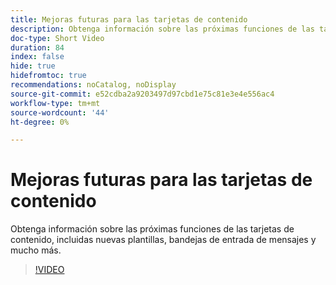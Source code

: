 ```yaml
---
title: Mejoras futuras para las tarjetas de contenido
description: Obtenga información sobre las próximas funciones de las tarjetas de contenido, incluidas nuevas plantillas, bandejas de entrada de mensajes y mucho más.
doc-type: Short Video
duration: 84
index: false
hide: true
hidefromtoc: true
recommendations: noCatalog, noDisplay
source-git-commit: e52cdba2a9203497d97cbd1e75c81e3e4e556ac4
workflow-type: tm+mt
source-wordcount: '44'
ht-degree: 0%

---
```



# Mejoras futuras para las tarjetas de contenido

Obtenga información sobre las próximas funciones de las tarjetas de contenido, incluidas nuevas plantillas, bandejas de entrada de mensajes y mucho más.

<!-- 62_S603_3442534_83_future-enhancements-for-content-cards -->
>[!VIDEO](https://video.tv.adobe.com/v/3458202/?learn=on&enablevpops=true)
